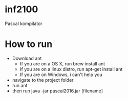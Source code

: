 # inf2100
Pascal kompilator

# How to run
  - Download ant
    - If you are on a OS X, run brew install ant
    - If you are on a linux distro, run apt-get install ant
    - If you are on Windows, i can't help you
  - navigate to the project folder
  - run ant
  - then run java -jar pascal2016.jar [filename]
